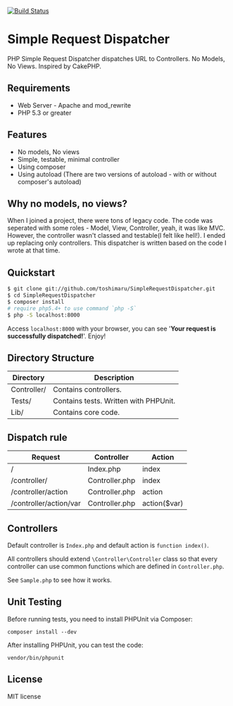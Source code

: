 [![Build Status](https://travis-ci.org/toshimaru/SimpleRequestDispatcher.png?branch=master)](https://travis-ci.org/toshimaru/SimpleRequestDispatcher)

Simple Request Dispatcher
=====
PHP Simple Request Dispatcher dispatches URL to Controllers. No Models, No Views. Inspired by CakePHP.

Requirements
-----
* Web Server - Apache and mod_rewrite
* PHP 5.3 or greater

Features
-----
* No models, No views
* Simple, testable, minimal controller
* Using composer
* Using autoload (There are two versions of autoload - with or without composer's autoload)

Why no models, no views?
-----
When I joined a project, there were tons of legacy code. The code was seperated with some roles - Model, View, Controller, yeah, it was like MVC. However, the controller wasn't classed and testable(I felt like hell!). I ended up replacing only controllers. This dispatcher is written based on the code I wrote at that time.

Quickstart
-----
```bash
$ git clone git://github.com/toshimaru/SimpleRequestDispatcher.git
$ cd SimpleRequestDispatcher
$ composer install
# require php5.4+ to use command `php -S`
$ php -S localhost:8000
```

Access `localhost:8000` with your browser, you can see '**Your request is successfully dispatched!**'. Enjoy!

Directory Structure
-----

| Directory   | Description         |
| ----------- | ------------------- |
| Controller/ | Contains controllers.                 |
| Tests/      | Contains tests. Written with PHPUnit. |
| Lib/        | Contains core code.                   |

Dispatch rule
-----

| Request     | Controller       | Action        |
| ----------- | ---------------- | ------------- |
| /                  | Index.php      | index        |
| /controller/       | Controller.php | index        |
| /controller/action | Controller.php | action       |
| /controller/action/var | Controller.php | action($var)      |

Controllers
-----

Default controller is `Index.php` and default action is `function index()`.

All controllers should extend `\Controller\Controller` class so that every controller can use common functions which are defined in `Controller.php`.

See `Sample.php` to see how it works.

Unit Testing
-----
Before running tests, you need to install PHPUnit via Composer:

    composer install --dev

After installing PHPUnit, you can test the code:

    vendor/bin/phpunit

License
-----
MIT license
